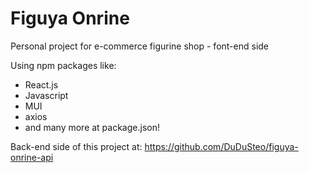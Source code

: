 # Figuya Onrine

Personal project for e-commerce figurine shop - font-end side

Using npm packages like:
- React.js
- Javascript
- MUI
- axios
- and many more at package.json!


Back-end side of this project at: https://github.com/DuDuSteo/figuya-onrine-api
